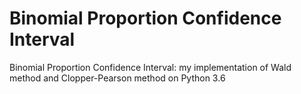 # Binomial Proportion Confidence Interval
Binomial Proportion Confidence Interval: my implementation of Wald method and Clopper-Pearson method on Python 3.6
